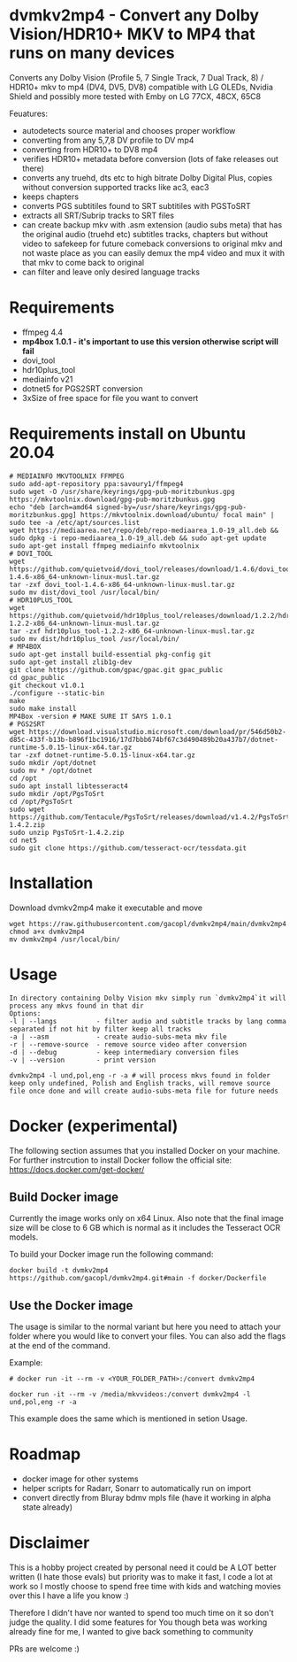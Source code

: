 # dvmkv2mp4 - Convert any Dolby Vision/HDR10+ MKV to MP4 that runs on many devices

Converts any Dolby Vision (Profile 5, 7 Single Track, 7 Dual Track, 8) / HDR10+ mkv to mp4 (DV4, DV5, DV8) compatible with LG OLEDs, Nvidia Shield and possibly more tested with Emby on LG 77CX, 48CX, 65C8

Feuatures:
- autodetects source material and chooses proper workflow
- converting from any 5,7,8 DV profile to DV mp4
- converting from HDR10+ to DV8 mp4
- verifies HDR10+ metadata before conversion (lots of fake releases out there)
- converts any truehd, dts etc to high bitrate Dolby Digital Plus, copies without conversion supported tracks like ac3, eac3
- keeps chapters
- converts PGS subtitiles found to SRT subtitiles with PGSToSRT
- extracts all SRT/Subrip tracks to SRT files
- can create backup mkv with .asm extension (audio subs meta) that has the original audio (truehd etc) subtitles tracks, chapters but without video to safekeep for future comeback conversions to original mkv and not waste place as you can easily demux the mp4 video and mux it with that mkv to come back to original
- can filter and leave only desired language tracks

# Requirements
- ffmpeg 4.4
- **mp4box 1.0.1 - it's important to use this version otherwise script will fail**
- dovi_tool
- hdr10plus_tool
- mediainfo v21
- dotnet5 for PGS2SRT conversion
- 3xSize of free space for file you want to convert

# Requirements install on Ubuntu 20.04
```
# MEDIAINFO MKVTOOLNIX FFMPEG
sudo add-apt-repository ppa:savoury1/ffmpeg4
sudo wget -O /usr/share/keyrings/gpg-pub-moritzbunkus.gpg https://mkvtoolnix.download/gpg-pub-moritzbunkus.gpg
echo "deb [arch=amd64 signed-by=/usr/share/keyrings/gpg-pub-moritzbunkus.gpg] https://mkvtoolnix.download/ubuntu/ focal main" | sudo tee -a /etc/apt/sources.list
wget https://mediaarea.net/repo/deb/repo-mediaarea_1.0-19_all.deb && sudo dpkg -i repo-mediaarea_1.0-19_all.deb && sudo apt-get update
sudo apt-get install ffmpeg mediainfo mkvtoolnix
# DOVI_TOOL
wget https://github.com/quietvoid/dovi_tool/releases/download/1.4.6/dovi_tool-1.4.6-x86_64-unknown-linux-musl.tar.gz
tar -zxf dovi_tool-1.4.6-x86_64-unknown-linux-musl.tar.gz
sudo mv dist/dovi_tool /usr/local/bin/
# HDR10PLUS_TOOL
wget https://github.com/quietvoid/hdr10plus_tool/releases/download/1.2.2/hdr10plus_tool-1.2.2-x86_64-unknown-linux-musl.tar.gz
tar -zxf hdr10plus_tool-1.2.2-x86_64-unknown-linux-musl.tar.gz
sudo mv dist/hdr10plus_tool /usr/local/bin/
# MP4BOX
sudo apt-get install build-essential pkg-config git
sudo apt-get install zlib1g-dev
git clone https://github.com/gpac/gpac.git gpac_public
cd gpac_public
git checkout v1.0.1 
./configure --static-bin
make
sudo make install
MP4Box -version # MAKE SURE IT SAYS 1.0.1
# PGS2SRT
wget https://download.visualstudio.microsoft.com/download/pr/546d50b2-d85c-433f-b13b-b896f1bc1916/17d7bbb674bf67c3d490489b20a437b7/dotnet-runtime-5.0.15-linux-x64.tar.gz
tar -zxf dotnet-runtime-5.0.15-linux-x64.tar.gz
sudo mkdir /opt/dotnet
sudo mv * /opt/dotnet
cd /opt
sudo apt install libtesseract4
sudo mkdir /opt/PgsToSrt
cd /opt/PgsToSrt
sudo wget https://github.com/Tentacule/PgsToSrt/releases/download/v1.4.2/PgsToSrt-1.4.2.zip
sudo unzip PgsToSrt-1.4.2.zip
cd net5
sudo git clone https://github.com/tesseract-ocr/tessdata.git
```

# Installation
Download dvmkv2mp4 make it executable and move
```
wget https://raw.githubusercontent.com/gacopl/dvmkv2mp4/main/dvmkv2mp4
chmod a+x dvmkv2mp4
mv dvmkv2mp4 /usr/local/bin/
```
# Usage
```
In directory containing Dolby Vision mkv simply run `dvmkv2mp4`it will process any mkvs found in that dir
Options:
-l | --langs          - filter audio and subtitle tracks by lang comma separated if not hit by filter keep all tracks
-a | --asm            - create audio-subs-meta mkv file
-r | --remove-source  - remove source video after conversion
-d | --debug          - keep intermediary conversion files
-v | --version        - print version

dvmkv2mp4 -l und,pol,eng -r -a # will process mkvs found in folder keep only undefined, Polish and English tracks, will remove source file once done and will create audio-subs-meta file for future needs
```

# Docker (experimental)
The following section assumes that you installed Docker on your machine. For further instrcution to install Docker follow the official site: https://docs.docker.com/get-docker/

## Build Docker image
Currently the image works only on x64 Linux. Also note that the final image size will be close to 6 GB which is normal as it includes the Tesseract OCR models.

To build your Docker image run the following command:
```
docker build -t dvmkv2mp4  https://github.com/gacopl/dvmkv2mp4.git#main -f docker/Dockerfile
```
## Use the Docker image
The usage is similar to the normal variant but here you need to attach your folder where you would like to convert your files. You can also add the flags at the end of the command.

Example:
```
# docker run -it --rm -v <YOUR_FOLDER_PATH>:/convert dvmkv2mp4

docker run -it --rm -v /media/mkvvideos:/convert dvmkv2mp4 -l und,pol,eng -r -a
```
This example does the same which is mentioned in setion Usage.

# Roadmap
- docker image for other systems
- helper scripts for Radarr, Sonarr to automatically run on import
- convert directly from Bluray bdmv mpls file (have it working in alpha state already)

# Disclaimer
This is a hobby project created by personal need it could be A LOT better written (I hate those evals) but priority was to make it fast, I code a lot at work so I mostly choose to spend free time with kids and watching movies over this I have a life you know :) 

Therefore I didn't have nor wanted to spend too much time on it so don't judge the quality. I did some features for You though beta was working already fine for me, I wanted to give back something to community

PRs are welcome :)